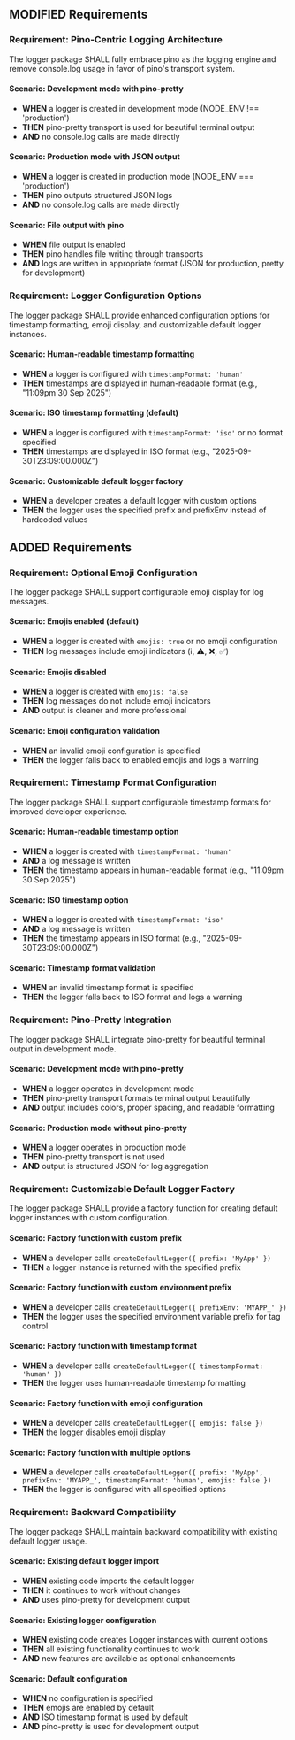 ## MODIFIED Requirements

### Requirement: Pino-Centric Logging Architecture

The logger package SHALL fully embrace pino as the logging engine and remove console.log usage in favor of pino's transport system.

#### Scenario: Development mode with pino-pretty

- **WHEN** a logger is created in development mode (NODE_ENV !== 'production')
- **THEN** pino-pretty transport is used for beautiful terminal output
- **AND** no console.log calls are made directly

#### Scenario: Production mode with JSON output

- **WHEN** a logger is created in production mode (NODE_ENV === 'production')
- **THEN** pino outputs structured JSON logs
- **AND** no console.log calls are made directly

#### Scenario: File output with pino

- **WHEN** file output is enabled
- **THEN** pino handles file writing through transports
- **AND** logs are written in appropriate format (JSON for production, pretty for development)

### Requirement: Logger Configuration Options

The logger package SHALL provide enhanced configuration options for timestamp formatting, emoji display, and customizable default logger instances.

#### Scenario: Human-readable timestamp formatting

- **WHEN** a logger is configured with `timestampFormat: 'human'`
- **THEN** timestamps are displayed in human-readable format (e.g., "11:09pm 30 Sep 2025")

#### Scenario: ISO timestamp formatting (default)

- **WHEN** a logger is configured with `timestampFormat: 'iso'` or no format specified
- **THEN** timestamps are displayed in ISO format (e.g., "2025-09-30T23:09:00.000Z")

#### Scenario: Customizable default logger factory

- **WHEN** a developer creates a default logger with custom options
- **THEN** the logger uses the specified prefix and prefixEnv instead of hardcoded values

## ADDED Requirements

### Requirement: Optional Emoji Configuration

The logger package SHALL support configurable emoji display for log messages.

#### Scenario: Emojis enabled (default)

- **WHEN** a logger is created with `emojis: true` or no emoji configuration
- **THEN** log messages include emoji indicators (ℹ️, ⚠️, ❌, ✅)

#### Scenario: Emojis disabled

- **WHEN** a logger is created with `emojis: false`
- **THEN** log messages do not include emoji indicators
- **AND** output is cleaner and more professional

#### Scenario: Emoji configuration validation

- **WHEN** an invalid emoji configuration is specified
- **THEN** the logger falls back to enabled emojis and logs a warning

### Requirement: Timestamp Format Configuration

The logger package SHALL support configurable timestamp formats for improved developer experience.

#### Scenario: Human-readable timestamp option

- **WHEN** a logger is created with `timestampFormat: 'human'`
- **AND** a log message is written
- **THEN** the timestamp appears in human-readable format (e.g., "11:09pm 30 Sep 2025")

#### Scenario: ISO timestamp option

- **WHEN** a logger is created with `timestampFormat: 'iso'`
- **AND** a log message is written
- **THEN** the timestamp appears in ISO format (e.g., "2025-09-30T23:09:00.000Z")

#### Scenario: Timestamp format validation

- **WHEN** an invalid timestamp format is specified
- **THEN** the logger falls back to ISO format and logs a warning

### Requirement: Pino-Pretty Integration

The logger package SHALL integrate pino-pretty for beautiful terminal output in development mode.

#### Scenario: Development mode with pino-pretty

- **WHEN** a logger operates in development mode
- **THEN** pino-pretty transport formats terminal output beautifully
- **AND** output includes colors, proper spacing, and readable formatting

#### Scenario: Production mode without pino-pretty

- **WHEN** a logger operates in production mode
- **THEN** pino-pretty transport is not used
- **AND** output is structured JSON for log aggregation

### Requirement: Customizable Default Logger Factory

The logger package SHALL provide a factory function for creating default logger instances with custom configuration.

#### Scenario: Factory function with custom prefix

- **WHEN** a developer calls `createDefaultLogger({ prefix: 'MyApp' })`
- **THEN** a logger instance is returned with the specified prefix

#### Scenario: Factory function with custom environment prefix

- **WHEN** a developer calls `createDefaultLogger({ prefixEnv: 'MYAPP_' })`
- **THEN** the logger uses the specified environment variable prefix for tag control

#### Scenario: Factory function with timestamp format

- **WHEN** a developer calls `createDefaultLogger({ timestampFormat: 'human' })`
- **THEN** the logger uses human-readable timestamp formatting

#### Scenario: Factory function with emoji configuration

- **WHEN** a developer calls `createDefaultLogger({ emojis: false })`
- **THEN** the logger disables emoji display

#### Scenario: Factory function with multiple options

- **WHEN** a developer calls `createDefaultLogger({ prefix: 'MyApp', prefixEnv: 'MYAPP_', timestampFormat: 'human', emojis: false })`
- **THEN** the logger is configured with all specified options

### Requirement: Backward Compatibility

The logger package SHALL maintain backward compatibility with existing default logger usage.

#### Scenario: Existing default logger import

- **WHEN** existing code imports the default logger
- **THEN** it continues to work without changes
- **AND** uses pino-pretty for development output

#### Scenario: Existing logger configuration

- **WHEN** existing code creates Logger instances with current options
- **THEN** all existing functionality continues to work
- **AND** new features are available as optional enhancements

#### Scenario: Default configuration

- **WHEN** no configuration is specified
- **THEN** emojis are enabled by default
- **AND** ISO timestamp format is used by default
- **AND** pino-pretty is used for development output
